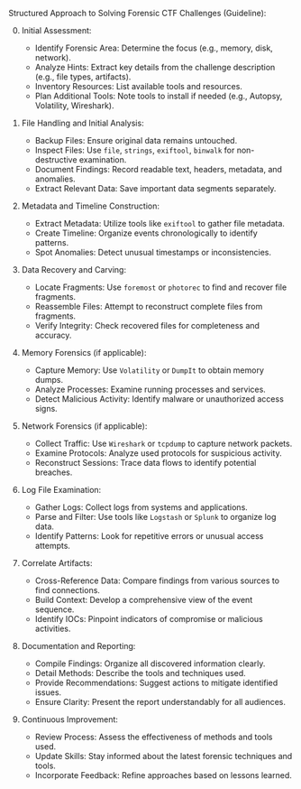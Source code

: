 Structured Approach to Solving Forensic CTF Challenges (Guideline):

0. Initial Assessment:
    - Identify Forensic Area: Determine the focus (e.g., memory, disk, network).
    - Analyze Hints: Extract key details from the challenge description (e.g., file types, artifacts).
    - Inventory Resources: List available tools and resources.
    - Plan Additional Tools: Note tools to install if needed (e.g., Autopsy, Volatility, Wireshark).

1. File Handling and Initial Analysis:
    - Backup Files: Ensure original data remains untouched.
    - Inspect Files: Use `file`, `strings`, `exiftool`, `binwalk` for non-destructive examination.
    - Document Findings: Record readable text, headers, metadata, and anomalies.
    - Extract Relevant Data: Save important data segments separately.

2. Metadata and Timeline Construction:
    - Extract Metadata: Utilize tools like `exiftool` to gather file metadata.
    - Create Timeline: Organize events chronologically to identify patterns.
    - Spot Anomalies: Detect unusual timestamps or inconsistencies.

3. Data Recovery and Carving:
    - Locate Fragments: Use `foremost` or `photorec` to find and recover file fragments.
    - Reassemble Files: Attempt to reconstruct complete files from fragments.
    - Verify Integrity: Check recovered files for completeness and accuracy.

4. Memory Forensics (if applicable):
    - Capture Memory: Use `Volatility` or `DumpIt` to obtain memory dumps.
    - Analyze Processes: Examine running processes and services.
    - Detect Malicious Activity: Identify malware or unauthorized access signs.

5. Network Forensics (if applicable):
    - Collect Traffic: Use `Wireshark` or `tcpdump` to capture network packets.
    - Examine Protocols: Analyze used protocols for suspicious activity.
    - Reconstruct Sessions: Trace data flows to identify potential breaches.

6. Log File Examination:
    - Gather Logs: Collect logs from systems and applications.
    - Parse and Filter: Use tools like `Logstash` or `Splunk` to organize log data.
    - Identify Patterns: Look for repetitive errors or unusual access attempts.

7. Correlate Artifacts:
    - Cross-Reference Data: Compare findings from various sources to find connections.
    - Build Context: Develop a comprehensive view of the event sequence.
    - Identify IOCs: Pinpoint indicators of compromise or malicious activities.

8. Documentation and Reporting:
    - Compile Findings: Organize all discovered information clearly.
    - Detail Methods: Describe the tools and techniques used.
    - Provide Recommendations: Suggest actions to mitigate identified issues.
    - Ensure Clarity: Present the report understandably for all audiences.

9. Continuous Improvement:
    - Review Process: Assess the effectiveness of methods and tools used.
    - Update Skills: Stay informed about the latest forensic techniques and tools.
    - Incorporate Feedback: Refine approaches based on lessons learned.